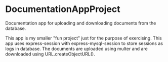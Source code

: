 # DocumentationAppProject
Documentation app for uploading and downloading documents from the database.

This app is my smaller "fun project" just for the purpose of exercising. 
This app uses express-session with express-mysql-session to store sessions as logs in database. 
The documents are uploaded using multer and are downloaded using URL.createObjectURL().
